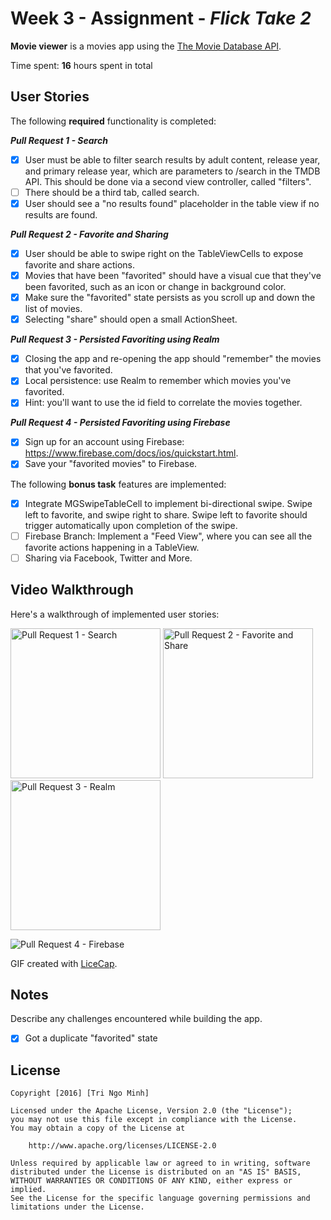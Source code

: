 # Week 3 - Assignment - *Flick Take 2*

**Movie viewer** is a movies app using the [The Movie Database API](http://docs.themoviedb.apiary.io/#).

Time spent: **16** hours spent in total

## User Stories

The following **required** functionality is completed:

***Pull Request 1 - Search***

- [x] User must be able to filter search results by adult content, release year, and primary release year, which are parameters to /search in the TMDB API. This should be done via a second view controller, called "filters".
- [ ] There should be a third tab, called search.
- [x] User should see a "no results found" placeholder in the table view if no results are found.

***Pull Request 2 - Favorite and Sharing***

- [x] User should be able to swipe right on the TableViewCells to expose favorite and share actions.
- [x] Movies that have been "favorited" should have a visual cue that they've been favorited, such as an icon or change in background color.
- [x] Make sure the "favorited" state persists as you scroll up and down the list of movies.
- [x] Selecting "share" should open a small ActionSheet.

***Pull Request 3 - Persisted Favoriting using Realm***

- [x] Closing the app and re-opening the app should "remember" the movies that you've favorited.
- [x] Local persistence: use Realm to remember which movies you've favorited.
- [x] Hint: you'll want to use the id field to correlate the movies together.

***Pull Request 4 - Persisted Favoriting using Firebase***

- [x] Sign up for an account using Firebase: https://www.firebase.com/docs/ios/quickstart.html.
- [x] Save your "favorited movies" to Firebase.

The following **bonus task** features are implemented:

- [x] Integrate MGSwipeTableCell to implement bi-directional swipe. Swipe left to favorite, and swipe right to share. Swipe left to favorite should trigger automatically upon completion of the swipe.
- [ ] Firebase Branch: Implement a "Feed View", where you can see all the favorite actions happening in a TableView.
- [ ] Sharing via Facebook, Twitter and More.

## Video Walkthrough

Here's a walkthrough of implemented user stories:

<img src='http://i.imgur.com/rffWJK6.gif' title='Pull Request 1 - Search' width='240'/>    <img src='http://i.imgur.com/BBVbrq8.gif' title='Pull Request 2 - Favorite and Share' width='240'/>    <img src='http://i.imgur.com/a6kWgmG.gif' title='Pull Request 3 - Realm' width='240'/>

<img src='http://i.imgur.com/LIycvw3.gif' title='Pull Request 4 - Firebase'/>

GIF created with [LiceCap](http://www.cockos.com/licecap/).

## Notes

Describe any challenges encountered while building the app.

- [x] Got a duplicate "favorited" state

## License

    Copyright [2016] [Tri Ngo Minh]

    Licensed under the Apache License, Version 2.0 (the "License");
    you may not use this file except in compliance with the License.
    You may obtain a copy of the License at

        http://www.apache.org/licenses/LICENSE-2.0

    Unless required by applicable law or agreed to in writing, software
    distributed under the License is distributed on an "AS IS" BASIS,
    WITHOUT WARRANTIES OR CONDITIONS OF ANY KIND, either express or implied.
    See the License for the specific language governing permissions and
    limitations under the License.
